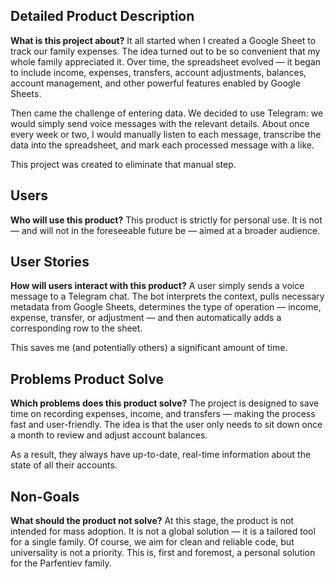 ## Detailed Product Description

**What is this project about?**
It all started when I created a Google Sheet to track our family expenses. The idea turned out to be so convenient that my whole family appreciated it. Over time, the spreadsheet evolved — it began to include income, expenses, transfers, account adjustments, balances, account management, and other powerful features enabled by Google Sheets.

Then came the challenge of entering data. We decided to use Telegram: we would simply send voice messages with the relevant details. About once every week or two, I would manually listen to each message, transcribe the data into the spreadsheet, and mark each processed message with a like.

This project was created to eliminate that manual step.


## Users

**Who will use this product?**
This product is strictly for personal use. It is not — and will not in the foreseeable future be — aimed at a broader audience.


## User Stories

**How will users interact with this product?**
A user simply sends a voice message to a Telegram chat. The bot interprets the context, pulls necessary metadata from Google Sheets, determines the type of operation — income, expense, transfer, or adjustment — and then automatically adds a corresponding row to the sheet.

This saves me (and potentially others) a significant amount of time.


## Problems Product Solve

**Which problems does this product solve?**
The project is designed to save time on recording expenses, income, and transfers — making the process fast and user-friendly. The idea is that the user only needs to sit down once a month to review and adjust account balances.

As a result, they always have up-to-date, real-time information about the state of all their accounts.


## Non-Goals

**What should the product not solve?**
At this stage, the product is not intended for mass adoption. It is not a global solution — it is a tailored tool for a single family. Of course, we aim for clean and reliable code, but universality is not a priority. This is, first and foremost, a personal solution for the Parfentiev family.
